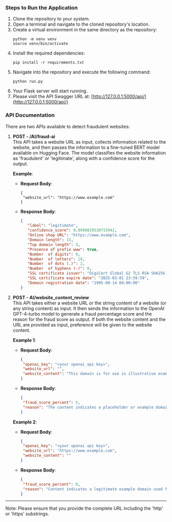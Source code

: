 ### Steps to Run the Application

1. Clone the repository to your system.
2. Open a terminal and navigate to the cloned repository's location.
3. Create a virtual environment in the same directory as the repository:
   ```
   python -m venv venv
   source venv/bin/activate
   ```
4. Install the required dependencies:
   ```
   pip install -r requirements.txt
   ```
5. Navigate into the repository and execute the following command:
   ```
   python run.py
   ```
6. Your Flask server will start running.
7. Please visit the API Swagger URL at: [http://127.0.0.1:5000/api/](http://127.0.0.1:5000/api/)

### API Documentation

There are two APIs available to detect fraudulent websites:

1. **POST - /AI/fraud-ai**  
   This API takes a website URL as input, collects information related to the website, and then passes the information to a fine-tuned BERT model available on Hugging Face. The model classifies the website information as 'fraudulent' or 'legitimate', along with a confidence score for the output.

   **Example**:
   - **Request Body**:  
     ```
     {
      "website_url": "https://www.example.com"
     }
     ```
   - **Response Body**:  
     ```json
     {
        "label": "legitimate",
        "confidence_score": 0.9999829530715942,
        "Online shop URL": "https://www.example.com",
        "Domain length": 15,
        "Top domain length": 3,
        "Presence of prefix www": true,
        "Number  of digits": 0,
        "Number  of letters": 18,
        "Number  of dots (.)": 2,
        "Number  of hyphens (-)": 0,
        "SSL certificate issuer": "DigiCert Global G2 TLS RSA SHA256 2020 CA1",
        "SSL certificate expire date": "2025-03-01 23:59:59",
        "Domain registration date": "1995-08-14 04:00:00"
     }
     ```

2. **POST - AI/website_content_review**  
   This API takes either a website URL or the string content of a website (or any string content) as input. It then sends the information to the OpenAI GPT-4-turbo model to generate a fraud percentage score and the reason for the fraud score as output. If both the website content and the URL are provided as input, preference will be given to the website content.

   **Example 1**:
   - **Request Body**:  
     ```json
     {
      "openai_key": "<your openai api key>",
      "website_url": "",
      "website_content": "This domain is for use in illustrative examples in documents. You may use this domain in literature without prior coordination or asking for permission."
     }
     ```
   - **Response Body**:  
     ```json
     {
      "fraud_score_percent": 5,
      "reason": "The content indicates a placeholder or example domain usage, generally not fraudulent but low risk due to lack of context."
     }
     ```

   **Example 2**:
   - **Request Body**:  
     ```json
     {
      "openai_key": "<your openai api key>",
      "website_url": "https://www.example.com",
      "website_content": ""
     }
     ```
   - **Response Body**:  
     ```json
     {
      "fraud_score_percent": 0,
      "reason": "Content indicates a legitimate example domain used for illustrative purposes."
     }
     ```

---

Note: Please ensure that you provide the complete URL including the 'http' or 'https' substrings.
